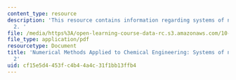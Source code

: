 ```yaml
---
content_type: resource
description: 'This resource contains information regarding systems of nonlinear equations
  2. '
file: /media/https%3A/open-learning-course-data-rc.s3.amazonaws.com/10-34-numerical-methods-applied-to-chemical-engineering-fall-2015/cf15e5d4453fc4b44a4c31f1bb13ffb4_MIT10_34F15_Lec08.pdf
file_type: application/pdf
resourcetype: Document
title: 'Numerical Methods Applied to Chemical Engineering: Systems of nonlinear equations
  2'
uid: cf15e5d4-453f-c4b4-4a4c-31f1bb13ffb4
---
```


